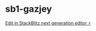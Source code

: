 # sb1-gazjey

[Edit in StackBlitz next generation editor ⚡️](https://stackblitz.com/~/github.com/Iburossy/sb1-gazjey)